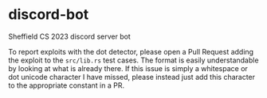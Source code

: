 # discord-bot
Sheffield CS 2023 discord server bot


To report exploits with the dot detector, please open a Pull Request adding the exploit to the `src/lib.rs` test cases. The format is easily understandable by looking at what is already there. If this issue is simply a whitespace or dot unicode character I have missed, please instead just add this character to the appropriate constant in a PR.
